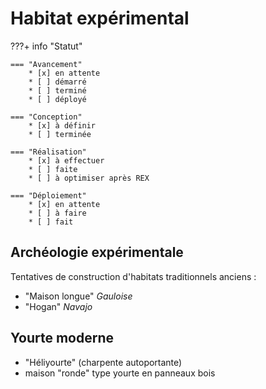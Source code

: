 # Habitat expérimental

???+ info "Statut"

    === "Avancement"
        * [x] en attente
        * [ ] démarré
        * [ ] terminé
        * [ ] déployé

    === "Conception"
        * [x] à définir
        * [ ] terminée

    === "Réalisation"
        * [x] à effectuer
        * [ ] faite
        * [ ] à optimiser après REX

    === "Déploiement"
        * [x] en attente
        * [ ] à faire
        * [ ] fait

## Archéologie expérimentale

Tentatives de construction d'habitats traditionnels anciens :

- "Maison longue" *Gauloise*
- "Hogan" *Navajo*



## Yourte moderne

- "Héliyourte" (charpente autoportante)
- maison "ronde" type yourte en panneaux bois